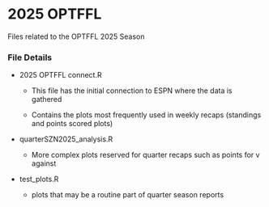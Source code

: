 # 2025 OPTFFL

Files related to the OPTFFL 2025 Season

### File Details

-   2025 OPTFFL connect.R

    -   This file has the initial connection to ESPN where the data is gathered

    -   Contains the plots most frequently used in weekly recaps (standings and points scored plots)

-   quarterSZN2025_analysis.R

    -   More complex plots reserved for quarter recaps such as points for v against

-   test_plots.R

    -   plots that may be a routine part of quarter season reports